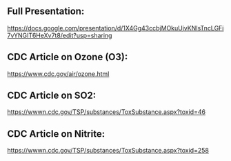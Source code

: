 ## Full Presentation:
https://docs.google.com/presentation/d/1X4Gg43ccbjMOkuUjvKNIsTncLGFi7vYNGIT6HeXv7t8/edit?usp=sharing  
  
## CDC Article on Ozone (O3):
https://www.cdc.gov/air/ozone.html  
  
## CDC Article on SO2:
https://wwwn.cdc.gov/TSP/substances/ToxSubstance.aspx?toxid=46  
  
## CDC Article on Nitrite:
https://wwwn.cdc.gov/TSP/substances/ToxSubstance.aspx?toxid=258  